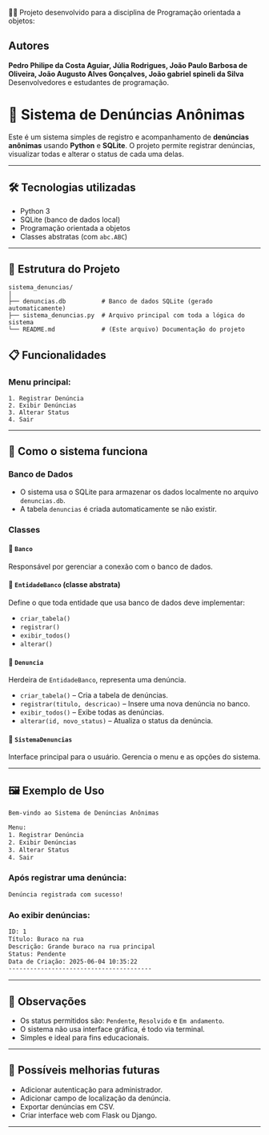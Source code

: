 👨‍💻 Projeto desenvolvido para a disciplina de Programação orientada a objetos:

##  Autores

**Pedro Philipe da Costa Aguiar, Júlia Rodrigues, João Paulo Barbosa de Oliveira, João Augusto Alves Gonçalves, João gabriel spineli da Silva**  
Desenvolvedores e estudantes de programação.  

# 📢 Sistema de Denúncias Anônimas

Este é um sistema simples de registro e acompanhamento de **denúncias anônimas** usando **Python** e **SQLite**. O projeto permite registrar denúncias, visualizar todas e alterar o status de cada uma delas.

---

## 🛠 Tecnologias utilizadas

- Python 3
- SQLite (banco de dados local)
- Programação orientada a objetos
- Classes abstratas (com `abc.ABC`)

---

## 📁 Estrutura do Projeto

```
sistema_denuncias/
│
├── denuncias.db          # Banco de dados SQLite (gerado automaticamente)
├── sistema_denuncias.py  # Arquivo principal com toda a lógica do sistema
└── README.md             # (Este arquivo) Documentação do projeto
```
## 📋 Funcionalidades

### Menu principal:
```
1. Registrar Denúncia
2. Exibir Denúncias
3. Alterar Status
4. Sair
```

---

## 🧠 Como o sistema funciona

### Banco de Dados

- O sistema usa o SQLite para armazenar os dados localmente no arquivo `denuncias.db`.
- A tabela `denuncias` é criada automaticamente se não existir.

### Classes

#### 🔹 `Banco`

Responsável por gerenciar a conexão com o banco de dados.

#### 🔹 `EntidadeBanco` (classe abstrata)

Define o que toda entidade que usa banco de dados deve implementar:

- `criar_tabela()`
- `registrar()`
- `exibir_todos()`
- `alterar()`

#### 🔹 `Denuncia`

Herdeira de `EntidadeBanco`, representa uma denúncia.

- `criar_tabela()` – Cria a tabela de denúncias.
- `registrar(titulo, descricao)` – Insere uma nova denúncia no banco.
- `exibir_todos()` – Exibe todas as denúncias.
- `alterar(id, novo_status)` – Atualiza o status da denúncia.

#### 🔹 `SistemaDenuncias`

Interface principal para o usuário. Gerencia o menu e as opções do sistema.

---

## 🖼 Exemplo de Uso

```bash
Bem-vindo ao Sistema de Denúncias Anônimas

Menu:
1. Registrar Denúncia
2. Exibir Denúncias
3. Alterar Status
4. Sair
```

### Após registrar uma denúncia:
```bash
Denúncia registrada com sucesso!
```

### Ao exibir denúncias:
```bash
ID: 1
Título: Buraco na rua
Descrição: Grande buraco na rua principal
Status: Pendente
Data de Criação: 2025-06-04 10:35:22
----------------------------------------
```

---

## 📝 Observações

- Os status permitidos são: `Pendente`, `Resolvido` e `Em andamento`.
- O sistema não usa interface gráfica, é todo via terminal.
- Simples e ideal para fins educacionais.

---

## 📌 Possíveis melhorias futuras

- Adicionar autenticação para administrador.
- Adicionar campo de localização da denúncia.
- Exportar denúncias em CSV.
- Criar interface web com Flask ou Django.

---



